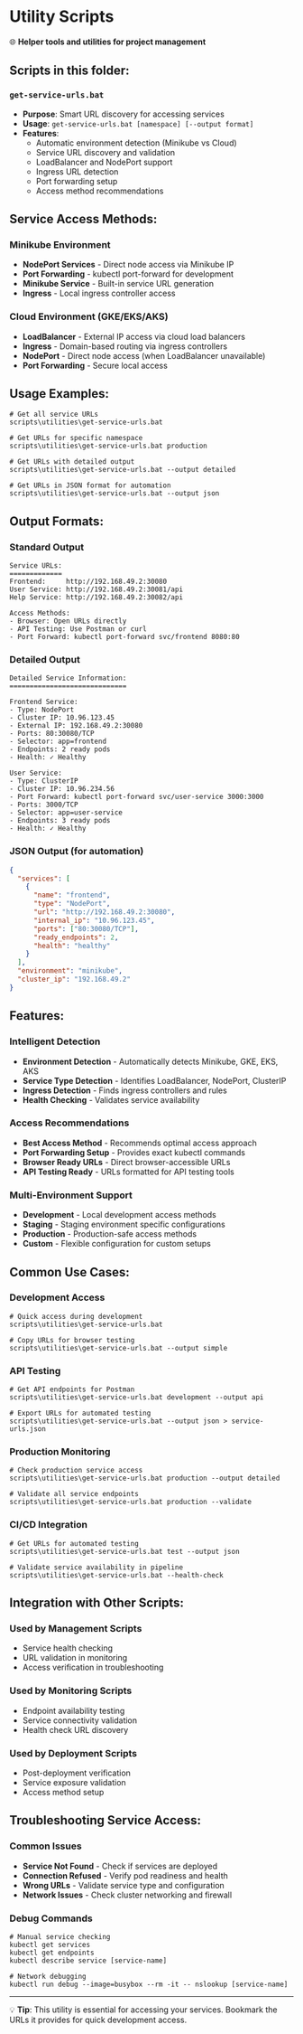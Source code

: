 # Utility Scripts

🌐 **Helper tools and utilities for project management**

## Scripts in this folder:

### `get-service-urls.bat`
- **Purpose**: Smart URL discovery for accessing services
- **Usage**: `get-service-urls.bat [namespace] [--output format]`
- **Features**:
  - Automatic environment detection (Minikube vs Cloud)
  - Service URL discovery and validation
  - LoadBalancer and NodePort support
  - Ingress URL detection
  - Port forwarding setup
  - Access method recommendations

## Service Access Methods:

### Minikube Environment
- **NodePort Services** - Direct node access via Minikube IP
- **Port Forwarding** - kubectl port-forward for development
- **Minikube Service** - Built-in service URL generation
- **Ingress** - Local ingress controller access

### Cloud Environment (GKE/EKS/AKS)
- **LoadBalancer** - External IP access via cloud load balancers
- **Ingress** - Domain-based routing via ingress controllers
- **NodePort** - Direct node access (when LoadBalancer unavailable)
- **Port Forwarding** - Secure local access

## Usage Examples:

```batch
# Get all service URLs
scripts\utilities\get-service-urls.bat

# Get URLs for specific namespace
scripts\utilities\get-service-urls.bat production

# Get URLs with detailed output
scripts\utilities\get-service-urls.bat --output detailed

# Get URLs in JSON format for automation
scripts\utilities\get-service-urls.bat --output json
```

## Output Formats:

### Standard Output
```
Service URLs:
=============
Frontend:     http://192.168.49.2:30080
User Service: http://192.168.49.2:30081/api
Help Service: http://192.168.49.2:30082/api

Access Methods:
- Browser: Open URLs directly
- API Testing: Use Postman or curl
- Port Forward: kubectl port-forward svc/frontend 8080:80
```

### Detailed Output
```
Detailed Service Information:
=============================

Frontend Service:
- Type: NodePort
- Cluster IP: 10.96.123.45
- External IP: 192.168.49.2:30080
- Ports: 80:30080/TCP
- Selector: app=frontend
- Endpoints: 2 ready pods
- Health: ✓ Healthy

User Service:
- Type: ClusterIP  
- Cluster IP: 10.96.234.56
- Port Forward: kubectl port-forward svc/user-service 3000:3000
- Ports: 3000/TCP
- Selector: app=user-service
- Endpoints: 3 ready pods
- Health: ✓ Healthy
```

### JSON Output (for automation)
```json
{
  "services": [
    {
      "name": "frontend",
      "type": "NodePort",
      "url": "http://192.168.49.2:30080",
      "internal_ip": "10.96.123.45",
      "ports": ["80:30080/TCP"],
      "ready_endpoints": 2,
      "health": "healthy"
    }
  ],
  "environment": "minikube",
  "cluster_ip": "192.168.49.2"
}
```

## Features:

### Intelligent Detection
- **Environment Detection** - Automatically detects Minikube, GKE, EKS, AKS
- **Service Type Detection** - Identifies LoadBalancer, NodePort, ClusterIP
- **Ingress Detection** - Finds ingress controllers and rules
- **Health Checking** - Validates service availability

### Access Recommendations
- **Best Access Method** - Recommends optimal access approach
- **Port Forwarding Setup** - Provides exact kubectl commands
- **Browser Ready URLs** - Direct browser-accessible URLs
- **API Testing Ready** - URLs formatted for API testing tools

### Multi-Environment Support
- **Development** - Local development access methods
- **Staging** - Staging environment specific configurations
- **Production** - Production-safe access methods
- **Custom** - Flexible configuration for custom setups

## Common Use Cases:

### Development Access
```batch
# Quick access during development
scripts\utilities\get-service-urls.bat

# Copy URLs for browser testing
scripts\utilities\get-service-urls.bat --output simple
```

### API Testing
```batch
# Get API endpoints for Postman
scripts\utilities\get-service-urls.bat development --output api

# Export URLs for automated testing
scripts\utilities\get-service-urls.bat --output json > service-urls.json
```

### Production Monitoring
```batch
# Check production service access
scripts\utilities\get-service-urls.bat production --output detailed

# Validate all service endpoints
scripts\utilities\get-service-urls.bat production --validate
```

### CI/CD Integration
```batch
# Get URLs for automated testing
scripts\utilities\get-service-urls.bat test --output json

# Validate service availability in pipeline
scripts\utilities\get-service-urls.bat --health-check
```

## Integration with Other Scripts:

### Used by Management Scripts
- Service health checking
- URL validation in monitoring
- Access verification in troubleshooting

### Used by Monitoring Scripts
- Endpoint availability testing
- Service connectivity validation
- Health check URL discovery

### Used by Deployment Scripts
- Post-deployment verification
- Service exposure validation
- Access method setup

## Troubleshooting Service Access:

### Common Issues
- **Service Not Found** - Check if services are deployed
- **Connection Refused** - Verify pod readiness and health
- **Wrong URLs** - Validate service type and configuration
- **Network Issues** - Check cluster networking and firewall

### Debug Commands
```batch
# Manual service checking
kubectl get services
kubectl get endpoints
kubectl describe service [service-name]

# Network debugging
kubectl run debug --image=busybox --rm -it -- nslookup [service-name]
```

---
💡 **Tip**: This utility is essential for accessing your services. Bookmark the URLs it provides for quick development access.
